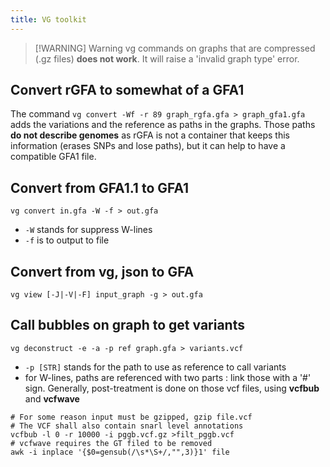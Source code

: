 ```yaml
---
title: VG toolkit
---
```

> [!WARNING] Warning
> vg commands on graphs that are compressed (.gz files) **does not work**. It will raise a 'invalid graph type' error.

## Convert rGFA to somewhat of a GFA1
The command `vg convert -Wf -r 89 graph_rgfa.gfa > graph_gfa1.gfa` adds the variations and the reference as paths in the graphs. Those paths __**do not describe genomes**__ as rGFA is not a container that keeps this information (erases SNPs and lose paths), but it can help to have a compatible GFA1 file.
## Convert from GFA1.1 to GFA1

`vg convert in.gfa -W -f > out.gfa`
+ `-W` stands for suppress W-lines
+ `-f` is to output to file
## Convert from vg, json to GFA
`vg view [-J|-V|-F] input_graph -g > out.gfa`

## Call bubbles on graph to get variants
`vg deconstruct -e -a -p ref graph.gfa > variants.vcf`
+ `-p [STR]` stands for the path to use as reference to call variants
+ for W-lines, paths are referenced with two parts : link those with a '#' sign.
Generally, post-treatment is done on those vcf files, using **vcfbub** and **vcfwave** 
```
# For some reason input must be gzipped, gzip file.vcf
# The VCF shall also contain snarl level annotations
vcfbub -l 0 -r 10000 -i pggb.vcf.gz >filt_pggb.vcf
# vcfwave requires the GT filed to be removed
awk -i inplace '{$0=gensub(/\s*\S+/,"",3)}1' file
```